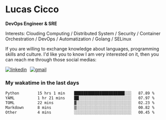 # Lucas Cicco

**DevOps Engineer & SRE**

Interests: Clouding Computing / Distributed System / Security / Container Orchestration / DevOps / Automatization / Golang / SELinux

If you are willing to exchange knowledge about languages, programming skills and culture. I'd like you to know I am very interested on it, then you can reach me through those social medias:

<div style="display: flex; align-items: center; gap: 10px;">
  <a href="https://www.linkedin.com/in/lucas-vitor-de-cicco" target="_blank">
    <img
      src="https://img.shields.io/badge/-LinkedIn-%230077B5?style=for-the-badge&logo=linkedin&logoColor=white"
      alt="linkedin"
      target="_blank" 
    />
  </a>
  <a href="mailto:lucasvitorx1@gmail.com">
      <img
        src="https://img.shields.io/badge/-Gmail-%23333?style=for-the-badge&logo=gmail&logoColor=white"
        alt="gmail"
        target="_blank"
      />
  </a>
</div>

### My wakatime in the last days

<!--START_SECTION:waka-->

```txt
Python        15 hrs 1 min    ██████████████████████░░░   87.89 %
YAML          1 hr 21 mins    ██░░░░░░░░░░░░░░░░░░░░░░░   07.97 %
TOML          22 mins         ▓░░░░░░░░░░░░░░░░░░░░░░░░   02.23 %
Markdown      8 mins          ▒░░░░░░░░░░░░░░░░░░░░░░░░   00.82 %
Other         4 mins          ░░░░░░░░░░░░░░░░░░░░░░░░░   00.45 %
```

<!--END_SECTION:waka-->

